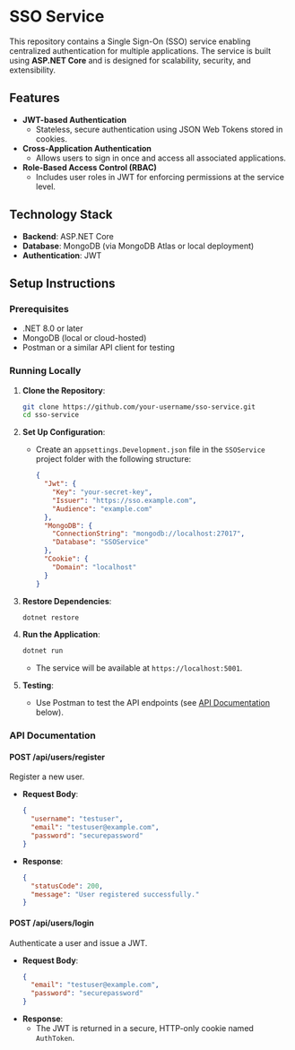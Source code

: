 # SSO Service

This repository contains a Single Sign-On (SSO) service enabling centralized authentication for multiple applications. The service is built using **ASP.NET Core** and is designed for scalability, security, and extensibility.

## Features

- **JWT-based Authentication**
  - Stateless, secure authentication using JSON Web Tokens stored in cookies.
- **Cross-Application Authentication**
  - Allows users to sign in once and access all associated applications.
- **Role-Based Access Control (RBAC)**
  - Includes user roles in JWT for enforcing permissions at the service level.

## Technology Stack

- **Backend**: ASP.NET Core
- **Database**: MongoDB (via MongoDB Atlas or local deployment)
- **Authentication**: JWT

## Setup Instructions

### Prerequisites

- .NET 8.0 or later
- MongoDB (local or cloud-hosted)
- Postman or a similar API client for testing

### Running Locally

1. **Clone the Repository**:
   ```bash
   git clone https://github.com/your-username/sso-service.git
   cd sso-service
   ```

2. **Set Up Configuration**:
   - Create an `appsettings.Development.json` file in the `SSOService` project folder with the following structure:
     ```json
     {
       "Jwt": {
         "Key": "your-secret-key",
         "Issuer": "https://sso.example.com",
         "Audience": "example.com"
       },
       "MongoDB": {
         "ConnectionString": "mongodb://localhost:27017",
         "Database": "SSOService"
       },
       "Cookie": {
         "Domain": "localhost"
       }
     }
     ```

3. **Restore Dependencies**:
   ```bash
   dotnet restore
   ```

4. **Run the Application**:
   ```bash
   dotnet run
   ```
   - The service will be available at `https://localhost:5001`.

5. **Testing**:
   - Use Postman to test the API endpoints (see [API Documentation](#api-documentation) below).

### API Documentation

#### **POST /api/users/register**
Register a new user.

- **Request Body**:
  ```json
  {
    "username": "testuser",
    "email": "testuser@example.com",
    "password": "securepassword"
  }
  ```
- **Response**:
  ```json
  {
    "statusCode": 200,
    "message": "User registered successfully."
  }
  ```

#### **POST /api/users/login**
Authenticate a user and issue a JWT.

- **Request Body**:
  ```json
  {
    "email": "testuser@example.com",
    "password": "securepassword"
  }
  ```
- **Response**:
  - The JWT is returned in a secure, HTTP-only cookie named `AuthToken`.


